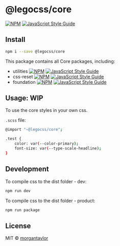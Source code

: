 # @legocss/core

[![NPM](https://img.shields.io/npm/v/@legocss/core.svg)](https://www.npmjs.com/package/@legocss/core) [![JavaScript Style Guide](https://img.shields.io/badge/code_style-standard-brightgreen.svg)](https://standardjs.com)

## Install

```bash
npm i --save @legocss/core
```

This package contains all Core packages, including:
- utilities [![NPM](https://img.shields.io/npm/v/@legocss/utilities.svg)](https://www.npmjs.com/package/@legocss/utilities) [![JavaScript Style Guide](https://img.shields.io/badge/code_style-standard-brightgreen.svg)](https://standardjs.com)
- css-reset [![NPM](https://img.shields.io/npm/v/@legocss/css-reset.svg)](https://www.npmjs.com/package/@legocss/css-reset) [![JavaScript Style Guide](https://img.shields.io/badge/code_style-standard-brightgreen.svg)](https://standardjs.com)
- foundation [![NPM](https://img.shields.io/npm/v/@legocss/foundation.svg)](https://www.npmjs.com/package/@legocss/foundation) [![JavaScript Style Guide](https://img.shields.io/badge/code_style-standard-brightgreen.svg)](https://standardjs.com)


## Usage: WIP

To use the core styles in your own css.

`.scss` file:
```bash
@import "~@legocss/core";

.test {
	color: var(--color-primary);
	font-size: var(--type-scale-headline);
}
```


## Development

To compile css to the dist folder - dev:
```bash
npm run dev
```

To compile css to the dist folder - product:
```bash
npm run package
```


## License

MIT © [morgantaylor](https://github.com/morgantaylor)